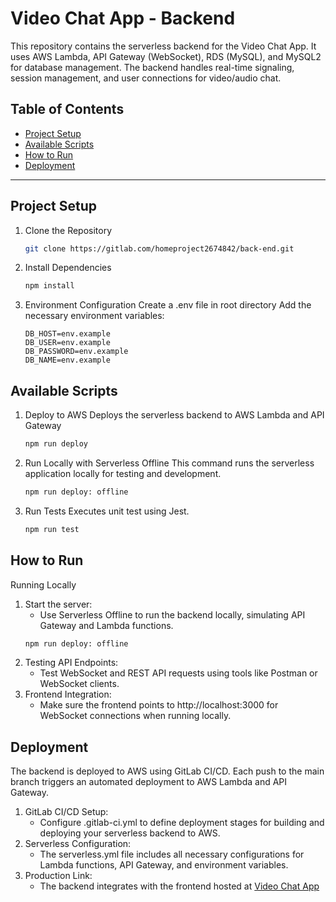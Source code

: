 # Video Chat App - Backend

This repository contains the serverless backend for the Video Chat App. It uses AWS Lambda, API Gateway (WebSocket), RDS (MySQL), and MySQL2 for database management. The backend handles real-time signaling, session management, and user connections for video/audio chat.

## Table of Contents

- [Project Setup](#project-setup)
- [Available Scripts](#available-scripts)
- [How to Run](#how-to-run)
- [Deployment](#deployment)

---

## Project Setup

1. Clone the Repository
    ``` bash
    git clone https://gitlab.com/homeproject2674842/back-end.git
    ```

2. Install Dependencies
    ```bash
    npm install
    ```

3. Environment Configuration
Create a .env file in root directory
Add the necessary environment variables:
    ```plaintext
    DB_HOST=env.example
    DB_USER=env.example
    DB_PASSWORD=env.example
    DB_NAME=env.example
    ```
## Available Scripts
1. Deploy to AWS
Deploys the serverless backend to AWS Lambda and API Gateway
    ```bash
    npm run deploy
    ```
2. Run Locally with Serverless Offline
This command runs the serverless application locally for testing and development.
    ```bash
    npm run deploy: offline
    ```
3. Run Tests
Executes unit test using Jest.
    ```bash
    npm run test
    ```
## How to Run
Running Locally
1. Start the server:
    - Use Serverless Offline to run the backend locally, simulating API Gateway and Lambda functions.
    ``` bash
    npm run deploy: offline
    ```
2. Testing API Endpoints:
    - Test WebSocket and REST API requests using tools like Postman or WebSocket clients.
3. Frontend Integration:
    - Make sure the frontend points to http://localhost:3000 for WebSocket connections when running locally.

## Deployment
The backend is deployed to AWS using GitLab CI/CD. Each push to the main branch triggers an automated deployment to AWS Lambda and API Gateway.
1. GitLab CI/CD Setup:
    - Configure .gitlab-ci.yml to define deployment stages for building and deploying your serverless backend to AWS.
2. Serverless Configuration:
    - The serverless.yml file includes all necessary configurations for Lambda functions, API Gateway, and environment variables.
3. Production Link:
    - The backend integrates with the frontend hosted at [Video Chat App](https://main.d2xkbos8gv8b9m.amplifyapp.com/) 
